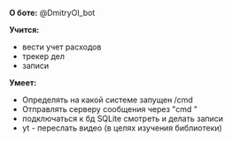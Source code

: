 **О боте:**
@DmitryOl_bot

**Учится:**

  * вести учет расходов
  * трекер дел
  * записи

**Умеет:**

  * Определять на какой системе запущен /cmd
  * Отправлять серверу сообщения через "cmd "
  * подключаться к бд SQLite смотреть и делать записи
  * yt - переслать видео (в целях изучения библиотеки)
